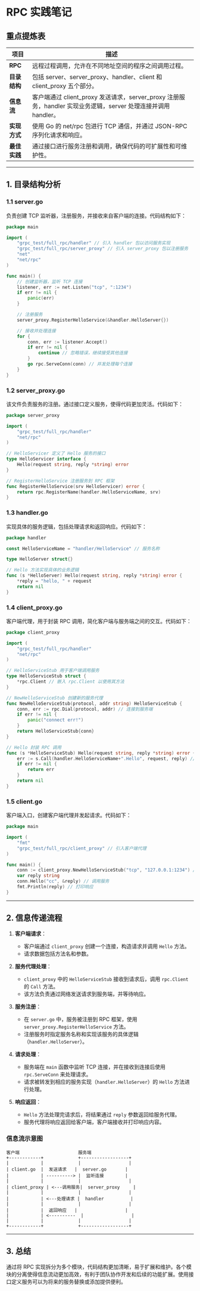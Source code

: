 # RPC 实践笔记

## 重点提炼表

| 项目         | 描述                                                         |
| ------------ | ------------------------------------------------------------ |
| **RPC**      | 远程过程调用，允许在不同地址空间的程序之间调用过程。         |
| **目录结构** | 包括 server、server_proxy、handler、client 和 client_proxy 五个部分。 |
| **信息流**   | 客户端通过 client_proxy 发送请求，server_proxy 注册服务，handler 实现业务逻辑，server 处理连接并调用 handler。 |
| **实现方式** | 使用 Go 的 net/rpc 包进行 TCP 通信，并通过 JSON-RPC 序列化请求和响应。 |
| **最佳实践** | 通过接口进行服务注册和调用，确保代码的可扩展性和可维护性。   |

---

## 1. 目录结构分析

### 1.1 server.go
负责创建 TCP 监听器，注册服务，并接收来自客户端的连接。代码结构如下：

```go
package main

import (
	"grpc_test/full_rpc/handler" // 引入 handler 包以访问服务实现
	"grpc_test/full_rpc/server_proxy" // 引入 server_proxy 包以注册服务
	"net"
	"net/rpc"
)

func main() {
	// 创建监听器，监听 TCP 连接
	listener, err := net.Listen("tcp", ":1234")
	if err != nil {
		panic(err)
	}

	// 注册服务
	server_proxy.RegisterHelloService(&handler.HelloServer{})

	// 接收并处理连接
	for {
		conn, err := listener.Accept()
		if err != nil {
			continue // 忽略错误，继续接受其他连接
		}
		go rpc.ServeConn(conn) // 并发处理每个连接
	}
}
```

### 1.2 server_proxy.go
该文件负责服务的注册。通过接口定义服务，使得代码更加灵活。代码如下：

```go
package server_proxy

import (
	"grpc_test/full_rpc/handler"
	"net/rpc"
)

// HelloServicer 定义了 Hello 服务的接口
type HelloServicer interface {
	Hello(request string, reply *string) error
}

// RegisterHelloService 注册服务到 RPC 框架
func RegisterHelloService(srv HelloServicer) error {
	return rpc.RegisterName(handler.HelloServiceName, srv)
}
```

### 1.3 handler.go
实现具体的服务逻辑，包括处理请求和返回响应。代码如下：

```go
package handler

const HelloServiceName = "handler/HelloService" // 服务名称

type HelloServer struct{}

// Hello 方法实现具体的业务逻辑
func (s *HelloServer) Hello(request string, reply *string) error {
	*reply = "hello, " + request
	return nil
}
```

### 1.4 client_proxy.go
客户端代理，用于封装 RPC 调用，简化客户端与服务端之间的交互。代码如下：

```go
package client_proxy

import (
	"grpc_test/full_rpc/handler"
	"net/rpc"
)

// HelloServiceStub 用于客户端调用服务
type HelloServiceStub struct {
	*rpc.Client // 嵌入 rpc.Client 以使用其方法
}

// NewHelloServiceStub 创建新的服务代理
func NewHelloServiceStub(protocol, addr string) HelloServiceStub {
	conn, err := rpc.Dial(protocol, addr) // 连接到服务端
	if err != nil {
		panic("connect err!")
	}
	return HelloServiceStub{conn}
}

// Hello 封装 RPC 调用
func (s *HelloServiceStub) Hello(request string, reply *string) error {
	err := s.Call(handler.HelloServiceName+".Hello", request, reply) // 调用服务的方法
	if err != nil {
		return err
	}
	return nil
}
```

### 1.5 client.go
客户端入口，创建客户端代理并发起请求。代码如下：

```go
package main

import (
	"fmt"
	"grpc_test/full_rpc/client_proxy" // 引入客户端代理
)

func main() {
	conn := client_proxy.NewHelloServiceStub("tcp", "127.0.0.1:1234") // 创建客户端代理
	var reply string
	conn.Hello("cc", &reply) // 调用服务
	fmt.Println(reply) // 打印响应
}
```

---

## 2. 信息传递流程

1. **客户端请求**：
   - 客户端通过 `client_proxy` 创建一个连接，构造请求并调用 `Hello` 方法。
   - 请求数据包括方法名和参数。

2. **服务代理处理**：
   - `client_proxy` 中的 `HelloServiceStub` 接收到请求后，调用 `rpc.Client` 的 `Call` 方法。
   - 该方法负责通过网络发送请求到服务端，并等待响应。

3. **服务注册**：
   - 在 `server.go` 中，服务被注册到 RPC 框架，使用 `server_proxy.RegisterHelloService` 方法。
   - 注册服务时指定服务名称和实现该服务的具体逻辑（`handler.HelloServer`）。

4. **请求处理**：
   - 服务端在 `main` 函数中监听 TCP 连接，并在接收到连接后使用 `rpc.ServeConn` 来处理请求。
   - 请求被转发到相应的服务实现（`handler.HelloServer`）的 `Hello` 方法进行处理。

5. **响应返回**：
   - `Hello` 方法处理完请求后，将结果通过 `reply` 参数返回给服务代理。
   - 服务代理将响应返回给客户端，客户端接收并打印响应内容。

### 信息流示意图

```plaintext
客户端                      服务端
+------------+             +------------------+
|            |             |                  |
| client.go  |  发送请求   |  server.go       |
|            | ----------> |  监听连接        |
|            |             |                  |
| client_proxy | <---调用服务|  server_proxy     |
|            |             |                  |
|            | <---处理请求 |  handler          |
|            |             |                  |
|            |  返回响应   |                  |
|            | <----------  |                  |
|            |             |                  |
+------------+             +------------------+
```

---

## 3. 总结

通过将 RPC 实现拆分为多个模块，代码结构更加清晰，易于扩展和维护。各个模块的分离使得信息流动更加高效，有利于团队协作开发和后续的功能扩展。使用接口定义服务可以为将来的服务替换或添加提供便利。